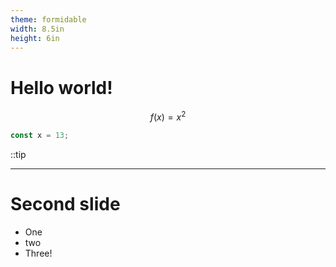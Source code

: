 ```yaml
---
theme: formidable
width: 8.5in
height: 6in
---
```


# Hello world!

$$
f(x) = x^2
$$

```ts
const x = 13;
```

::tip

---

# Second slide

- One
- two
- Three!
